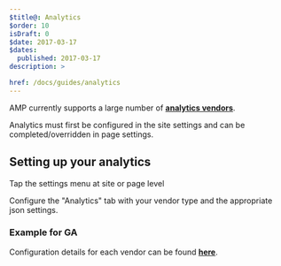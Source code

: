 ```yaml
---
$title@: Analytics
$order: 10
isDraft: 0
$date: 2017-03-17
$dates:
  published: 2017-03-17
description: >

href: /docs/guides/analytics
---
```

AMP currently supports a large number of **[analytics vendors](https://www.ampproject.org/docs/guides/analytics/analytics-vendors)**.

Analytics must first be configured in the site settings and can be completed/overridden in page settings.

## Setting up your analytics

Tap the settings menu at site or page level

<amp-img src="/static/img/components/analytics_1.png"  width="850"  height="110"  layout="fixed" alt="settings"></amp-img>

Configure the "Analytics" tab with your vendor type and the appropriate json settings.

### Example for GA

<amp-img src="/static/img/components/analytics_2.png"  width="658"  height="412"  layout="fixed" alt="settings"></amp-img>

Configuration details for each vendor can be found **[here](https://www.ampproject.org/docs/guides/analytics/analytics-vendors)**.
